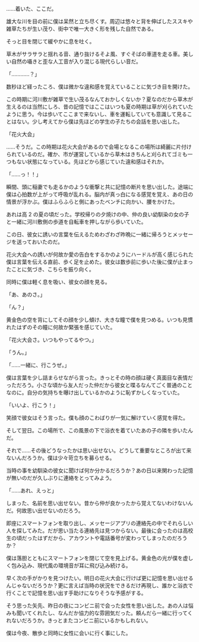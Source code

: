 ……着いた、ここだ。

雄大な川を目の前に僕は呆然と立ち尽くす。周辺は悠々と背を伸ばしたススキや雑草たちが生い茂り、街中で唯一大きく形を残した自然である。

そっと目を閉じて緩やかに息を吐く。

草木がサラサラと揺れる音、通り抜けるそよ風、すぐそばの車道を走る車。美しい自然の囁きと歪な人工音が入り混じる現代らしい音だ。

「…………？」

数秒ほど経ったころ、僕は微かな違和感を覚えていることに気づき目を開けた。

この時期に河川敷が雑草で生い茂るなんておかしくないか？夏なのだから草木が生えるのは当然にしろ、昔の記憶ではここはいつも夏の時期は草が刈られていたように思う。今は歩いてここまで来ないし、車を運転していても意識して見ることはない。少し考えてから僕は先ほどの学生の子たちの会話を思い出した。

「花火大会」

……そうだ。この時期は花火大会があるので会場となるこの場所は綺麗に片付けられているのだ。確か、市が運営しているから草木はきちんと刈られてゴミも一つもない状態になっている。先ほどから感じていた違和感はそれか。

「……っ！！」

瞬間、頭に稲妻でも走るかのような衝撃と共に記憶の断片を思い出した。途端に僕は心拍数が上がって呼吸が乱れる。脳内が真っ白になる感覚を覚え、あの日の情景が浮かぶ。僕はふらふらと側にあったベンチに向かい、腰をかけた。

あれは高 2 の夏の頃だった。学校帰りの夕焼けの中、仲の良い幼馴染の女の子と一緒に河川敷側の歩道を自転車を押しながら歩いていた。

この日、彼女に誘いの言葉を伝えるためわざわざ昨晩に一緒に帰ろうとメッセージを送っておいたのだ。

花火大会への誘いが何故か愛の告白をするかのようにハードルが高く感じられた僕は言葉を伝える直前、歩く足を止めた。彼女は数歩前に歩いた後に僕が止まったことに気づき、こちらを振り向く。

同時に僕は軽く息を吸い、彼女の顔を見る。

「あ、あのさ。」

「ん？」

黄金色の空を背にしてその顔を少し傾け、大きな瞳で僕を見つめる。いつも見慣れたはずのその瞳に何故か緊張を感じていた。

「花火大会さ。いつもやってるやつ。」

「うん。」

「……一緒に、行こうぜ。」

僕は言葉を少し詰まらせながら言った。きっとその時の顔は硬く真面目な表情だっただろう。小さな頃から友人だった仲だから彼女と喋るなんてごく普通のことなのに。自分の気持ちを曝け出しているかのように恥ずかしくなっていた。

「いいよ、行こう！」

笑顔で彼女はそう言った。僕も顔のこわばりが一気に解けていく感覚を得た。

そして翌日。この場所で、この風景の下で浴衣を着ていたあの子の隣を歩いたんだ。

それで……その後どうなったかは思い出せない。どうして重要なところが出て来ないんだろうか。僕は少々苛立ちを募らせる。

当時の事を幼馴染の彼女に聞けば何か分かるだろうか？あの日以来関わった記憶が無いのだが久しぶりに連絡をとってみよう。

「……あれ、えっと」

しまった、名前を思い出せない。昔から仲が良かったから覚えてないわけないんだ。何故思い出せないのだろう。

即座にスマートフォンを取り出し、メッセージアプリの連絡先の中でそれらしい人を探してみた。だが思い当たる連絡先は見つからない。最後に会ったのは高校生の頃だったはずだから、アカウントや電話番号が変わってしまったのだろうか？

僕は落胆とともにスマートフォンを閉じて空を見上げる。黄金色の光が僕を虚しく包み込み、現代風の環境音が耳に飛び込み続ける。

早く次の手がかりを見つけたい。明日の花火大会に行けば更に記憶を思い出せるんじゃないだろうか？更に言えば当時の状況をできるだけ再現し、誰かと浴衣で行くことで記憶を思い出す手助けになりそうな予感がする。

そう思った矢先、昨日の夜にコンビニ前で会った女性を思い出した。あの人は悩みも聞いてくれたし、なんだか協力的な雰囲気だった。頼んだら一緒に行ってくれないだろうか。きっとまたコンビニ前にいるかもしれない。

僕は今夜、散歩と同時に女性に会いに行く事にした。
